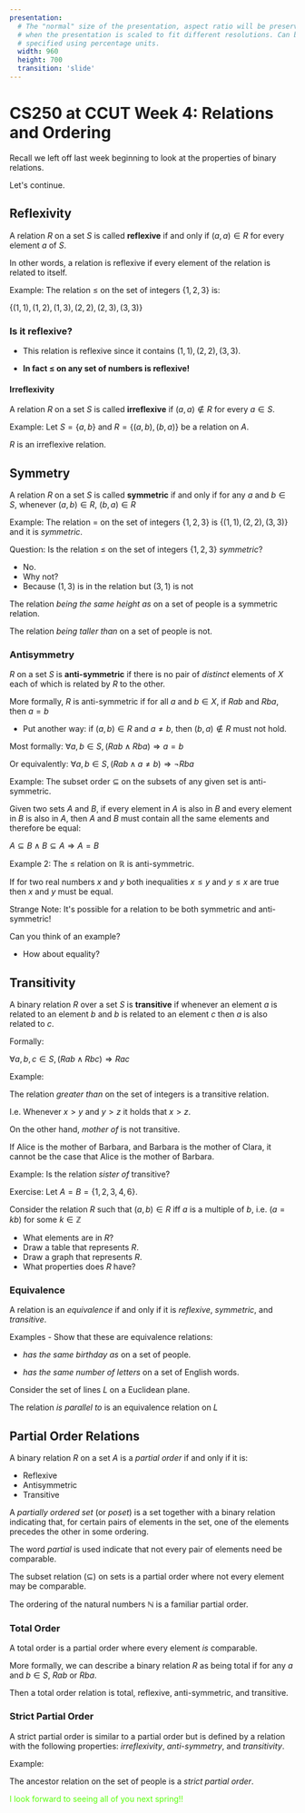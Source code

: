```yaml
---
presentation:
  # The "normal" size of the presentation, aspect ratio will be preserved
  # when the presentation is scaled to fit different resolutions. Can be
  # specified using percentage units.
  width: 960
  height: 700
  transition: 'slide'
---
```


<!-- slide data-background-video="../Portlandia.mp4" -->


<!-- slide data-transition='zoom'-->
# CS250 at CCUT Week 4: Relations and Ordering

<!-- slide -->
Recall we left off last week beginning to look at the properties of binary relations.

Let's continue.

<!-- slide -->
## Reflexivity

<!-- slide -->
A relation $R$ on a set $S$ is called **reflexive** if and only if $(a, a) \in R$ for every element $a$ of $S$.

<!-- slide vertical=true -->

In other words, a relation is reflexive if every element of the relation is related to itself.

<!-- slide vertical=true -->
Example:
The relation $\leq$ on the set of integers $\{1, 2, 3\}$ is:

$\{(1, 1), (1, 2), (1, 3), (2, 2), (2, 3), (3, 3)\}$

<!-- slide vertical=true-->
### Is it reflexive?

* This relation is reflexive since it contains $(1, 1), (2, 2), (3, 3)$. <!-- .element: class="fragment" data-fragment-index="1" -->

* **In fact $\leq$ on any set of numbers is reflexive!** <!-- .element: class="fragment" data-fragment-index="2" -->

<!-- slide -->
#### Irreflexivity

A relation $R$ on a set $S$ is called **irreflexive** if $(a, a) \notin R$ for every $a \in S$.

<!-- slide vertical=true -->
Example:
Let $S = \{a, b\}$ and $R = \{(a, b), (b, a)\}$ be a relation on $A$.

$R$ is an irreflexive relation.

<!-- slide data-transition='zoom' -->
## Symmetry

<!-- slide -->
A relation $R$ on a set $S$ is called **symmetric** if and only if for any $a$ and $b \in S$, whenever $(a, b) \in R$, $(b, a) \in R$

<!-- slide -->
Example:
The relation $=$ on the set of integers $\{1, 2, 3\}$ is $\{(1, 1) , (2, 2), (3, 3)\}$ and it is *symmetric*.

<!-- slide -->
Question:
Is the relation $\leq$ on the set of integers $\{1, 2, 3\}$ *symmetric*?

* No.  <!-- .element: class="fragment" data-fragment-index="1" -->
* Why not? <!-- .element: class="fragment" data-fragment-index="2" -->
* Because $(1, 3)$ is in the relation but $(3, 1)$ is not <!-- .element: class="fragment" data-fragment-index="3" -->

<!-- slide -->
The relation *being the same height as* on a set of people is a symmetric relation.

The relation *being taller than* on a set of people is not.

<!-- slide -->
### Antisymmetry

<!-- slide -->
$R$ on a set $S$ is **anti-symmetric** if there is no pair of *distinct* elements of $X$ each of which is related by $R$ to the other.

<!-- slide data-transition="fade" -->
More formally, $R$ is anti-symmetric if for all $a$ and $b \in X$, if $Rab$ and $Rba$, then $a = b$

* Put another way: if $(a, b) \in R$ and $a \neq b$, then $(b, a) \notin R$ must not hold. <!-- .element: class="fragment" data-fragment-index="1" -->

<!-- slide -->
Most formally:
$\forall a, b \in S, (Rab \land Rba) \Rightarrow a = b$

Or equivalently:
$\forall a, b \in S, (Rab \land a \neq b) \Rightarrow \neg Rba$

<!-- slide -->
Example:
The subset order $\subseteq$ on the subsets of any given set is anti-symmetric.

<!-- slide vertical=true -->
Given two sets $A$ and $B$, if every element in $A$ is also in $B$ and every element in $B$ is also in $A$, then $A$ and $B$ must contain all the same elements and therefore be equal:

$A \subseteq B \land B \subseteq A \Rightarrow A = B$

<!-- slide -->
Example 2:
The $\leq$ relation on $\mathbb{R}$ is anti-symmetric.

<!-- slide -->
If for two real numbers $x$ and $y$ both inequalities $x \leq y$ and $y \leq x$ are true then $x$ and $y$ must be equal.

<!-- slide -->
Strange Note:
It's possible for a relation to be both symmetric and anti-symmetric!

Can you think of an example?

* How about equality? <!-- .element: class="fragment" data-fragment-index="1" -->

<!-- slide data-transition="zoom" -->
## Transitivity

<!-- slide -->
A binary relation $R$ over a set $S$ is **transitive** if whenever an element $a$ is related to an element $b$ and $b$ is related to an element $c$ then $a$ is also related to $c$.

<!-- slide -->
Formally:

$\forall a, b, c \in S, (Rab \land Rbc) \Rightarrow Rac$

<!-- slide -->
Example:

The relation *greater than* on the set of integers is a transitive relation.

I.e. Whenever $x > y$ and $y > z$ it holds that $x > z$.

<!-- slide -->

On the other hand, *mother of* is not transitive.

If Alice is the mother of Barbara, and Barbara is the mother of Clara, it cannot be the case that Alice is the mother of Barbara.

<!-- slide -->

Example:
Is the relation *sister of* transitive?

<!-- slide -->
Exercise:
Let $A = B = \{1,2,3,4,6\}$.

Consider the relation $R$ such that $(a,b) \in R$ iff $a$ is a multiple of $b$, i.e. $(a = kb)$ for some $k \in \mathbb{Z}$

* What elements are in $R$?
* Draw a table that represents $R$.
* Draw a graph that represents $R$.
* What properties does $R$ have?

<!-- slide -->

### Equivalence

<!-- slide -->

A relation is an *equivalence* if and only if it is *reflexive*, *symmetric*, and *transitive*.

<!-- slide -->
Examples - Show that these are equivalence relations:

* *has the same birthday as* on a set of people.

* *has the same number of letters* on a set of English words.

<!-- slide -->

Consider the set of lines $L$ on a Euclidean plane.

The relation *is parallel to* is an equivalence relation on $L$


<!-- slide data-transition="fade" -->
## Partial Order Relations

<!-- slide -->
A binary relation $R$ on a set $A$ is a *partial order* if and only if it is:
* Reflexive
* Antisymmetric
* Transitive

<!-- slide -->
A *partially ordered set* (or *poset*) is a set together with a binary relation indicating that, for certain pairs of elements in the set, one of the elements precedes the other in some ordering.

<!-- slide -->
The word *partial* is used indicate that not every pair of elements need be comparable.

The subset relation ($\subseteq$) on sets is a partial order where not every element may be comparable.

<!-- slide -->
The ordering of the natural numbers $\mathbb{N}$ is a familiar partial order.


<!-- slide -->
### Total Order

A total order is a partial order where every element *is* comparable.

<!-- slide -->

More formally, we can describe a binary relation $R$ as being total if for any $a$ and $b \in S$, $Rab$ or $Rba$.

Then a total order relation is total, reflexive, anti-symmetric, and transitive.

<!-- slide -->
### Strict Partial Order

A strict partial order is similar to a partial order but is defined by a relation with the following properties: *irreflexivity*, *anti-symmetry*, and *transitivity*.

<!-- slide -->
Example:

The ancestor relation on the set of people is a *strict partial order*.

<!-- slide data-background-video="../Duke.mp4" data-background-video-loop=true -->

<div style="color:#5AFF0A"> I look forward to seeing all of you next spring!!</div>
